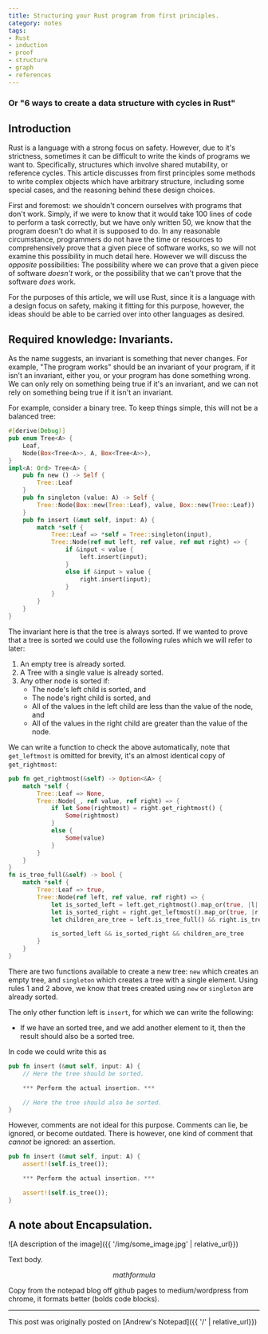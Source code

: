 ```yaml
---
title: Structuring your Rust program from first principles.
category: notes
tags:
- Rust
- induction
- proof
- structure
- graph
- references
---
```


### Or "6 ways to create a data structure with cycles in Rust"

## Introduction

Rust is a language with a strong focus on safety. However, due to it's strictness, sometimes it can be difficult to write the kinds of programs we want to. Specifically, structures which involve shared mutability, or reference cycles. This article discusses from first principles some methods to write complex objects which have arbitrary structure, including some special cases, and the reasoning behind these design choices.

First and foremost: we shouldn't concern ourselves with programs that don't work. Simply, if we were to know that it would take 100 lines of code to perform a task correctly, but we have only written 50, we know that the program doesn't do what it is supposed to do. In any reasonable circumstance, programmers do not have the time or resources to comprehensively prove that a given piece of software works, so we will not examine this possibility in much detail here. However we will discuss the *opposite* possibilities: The possibility where we can prove that a given piece of software *doesn't* work, or the possibility that we can't prove that the software *does* work.

For the purposes of this article, we will use Rust, since it is a language with a design focus on safety, making it fitting for this purpose, however, the ideas should be able to be carried over into other languages as desired.

## Required knowledge: Invariants.

As the name suggests, an invariant is something that never changes. For example, "The program works" should be an invariant of your program, if it isn't an invariant, either you, or your program has done something wrong. We can only rely on something being true if it's an invariant, and we can not rely on something being true if it isn't an invariant.

For example, consider a binary tree. To keep things simple, this will not be a balanced tree:

```rust
#[derive(Debug)]
pub enum Tree<A> {
    Leaf,
    Node(Box<Tree<A>>, A, Box<Tree<A>>),
}
impl<A: Ord> Tree<A> {
    pub fn new () -> Self {
        Tree::Leaf
    }
    pub fn singleton (value: A) -> Self {
        Tree::Node(Box::new(Tree::Leaf), value, Box::new(Tree::Leaf))
    }
    pub fn insert (&mut self, input: A) {
        match *self {
            Tree::Leaf => *self = Tree::singleton(input),
            Tree::Node(ref mut left, ref value, ref mut right) => {
                if &input < value {
                    left.insert(input);
                }
                else if &input > value {
                    right.insert(input);
                }
            }
        }
    }
}
```

The invariant here is that the tree is always sorted. If we wanted to prove that a tree is sorted we could use the following rules which we will refer to later:

1. An empty tree is already sorted.
2. A Tree with a single value is already sorted.
3. Any other node is sorted if:
    * The node's left child is sorted, and 
    * The node's right child is sorted, and
    * All of the values in the left child are less than the value of the node, and
    * All of the values in the right child are greater than the value of the node.

We can write a function to check the above automatically, note that `get_leftmost` is omitted for brevity, it's an almost identical copy of `get_rightmost`:

```rust
pub fn get_rightmost(&self) -> Option<&A> {
    match *self {
        Tree::Leaf => None,
        Tree::Node(_, ref value, ref right) => {
            if let Some(rightmost) = right.get_rightmost() {
                Some(rightmost)
            }
            else {
                Some(value)
            }
        }
    }
}
fn is_tree_full(&self) -> bool {
    match *self {
        Tree::Leaf => true,
        Tree::Node(ref left, ref value, ref right) => {
            let is_sorted_left = left.get_rightmost().map_or(true, |l| l < value);
            let is_sorted_right = right.get_leftmost().map_or(true, |r| r > value);
            let children_are_tree = left.is_tree_full() && right.is_tree_full();

            is_sorted_left && is_sorted_right && children_are_tree
        }
    }
}
```

There are two functions available to create a new tree: `new` which creates an empty tree, and `singleton` which creates a tree with a single element. Using rules 1 and 2 above, we know that trees created using `new` or `singleton` are already sorted.

The only other function left is `insert`, for which we can write the following:

* If we have an sorted tree, and we add another element to it, then the result should also be a sorted tree.

In code we could write this as

```rust 
pub fn insert (&mut self, input: A) {
    // Here the tree should be sorted.

    *** Perform the actual insertion. ***

    // Here the tree should also be sorted.
}
```

However, comments are not ideal for this purpose. Comments can lie, be ignored, or become outdated. There is however, one kind of comment that *cannot* be ignored: an assertion.

```rust
pub fn insert (&mut self, input: A) {
    assert!(self.is_tree());

    *** Perform the actual insertion. ***

    assert!(self.is_tree());
}
```




## A note about Encapsulation.

![A description of the image]({{ '/img/some_image.jpg' | relative_url}})

Text body. 

$$ math formula $$

Copy from the notepad blog off github pages to medium/wordpress from chrome, it formats better (bolds code blocks).

---

This post was originally posted on [Andrew's Notepad]({{ '/' | relative_url}})
